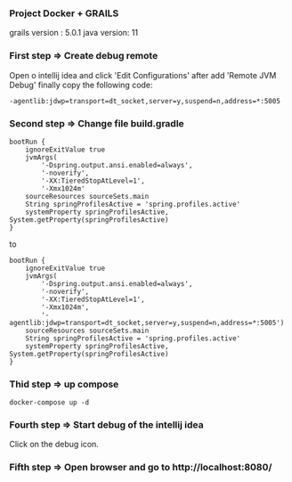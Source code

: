 ### Project Docker + GRAILS

grails version : 5.0.1
java version: 11

### First step => Create debug remote

Open o intellij idea and click 'Edit Configurations' after  add 'Remote JVM Debug'  finally copy the following code:

```
-agentlib:jdwp=transport=dt_socket,server=y,suspend=n,address=*:5005
```


### Second step => Change file build.gradle 


```
bootRun {
    ignoreExitValue true
    jvmArgs(
        '-Dspring.output.ansi.enabled=always', 
        '-noverify', 
        '-XX:TieredStopAtLevel=1',
        '-Xmx1024m'        
    sourceResources sourceSets.main
    String springProfilesActive = 'spring.profiles.active'
    systemProperty springProfilesActive, System.getProperty(springProfilesActive)
}
```

to 


```
bootRun {
    ignoreExitValue true
    jvmArgs(
        '-Dspring.output.ansi.enabled=always', 
        '-noverify', 
        '-XX:TieredStopAtLevel=1',
        '-Xmx1024m',
        '-agentlib:jdwp=transport=dt_socket,server=y,suspend=n,address=*:5005')
    sourceResources sourceSets.main
    String springProfilesActive = 'spring.profiles.active'
    systemProperty springProfilesActive, System.getProperty(springProfilesActive)
}
```

### Thid step => up compose

```
docker-compose up -d
```

### Fourth step => Start debug of the intellij idea

Click on the debug icon.


### Fifth step => Open browser and go to http://localhost:8080/

